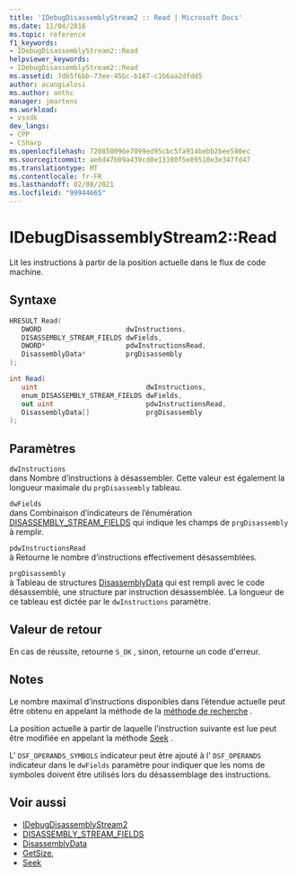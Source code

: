 ```yaml
---
title: 'IDebugDisassemblyStream2 :: Read | Microsoft Docs'
ms.date: 11/04/2016
ms.topic: reference
f1_keywords:
- IDebugDisassemblyStream2::Read
helpviewer_keywords:
- IDebugDisassemblyStream2::Read
ms.assetid: 7db5f6bb-73ee-45bc-b187-c1b6aa2dfdd5
author: acangialosi
ms.author: anthc
manager: jmartens
ms.workload:
- vssdk
dev_langs:
- CPP
- CSharp
ms.openlocfilehash: 720850096e7099ed95cbc5fa914bebb2bee580ec
ms.sourcegitcommit: ae6d47b09a439cd0e13180f5e89510e3e347fd47
ms.translationtype: MT
ms.contentlocale: fr-FR
ms.lasthandoff: 02/08/2021
ms.locfileid: "99944665"
---
```

# <a name="idebugdisassemblystream2read"></a>IDebugDisassemblyStream2::Read
Lit les instructions à partir de la position actuelle dans le flux de code machine.

## <a name="syntax"></a>Syntaxe

```cpp
HRESULT Read( 
   DWORD                     dwInstructions,
   DISASSEMBLY_STREAM_FIELDS dwFields,
   DWORD*                    pdwInstructionsRead,
   DisassemblyData*          prgDisassembly
);
```

```csharp
int Read( 
   uint                           dwInstructions,
   enum_DISASSEMBLY_STREAM_FIELDS dwFields,
   out uint                       pdwInstructionsRead,
   DisassemblyData[]              prgDisassembly
);
```

## <a name="parameters"></a>Paramètres
`dwInstructions`\
dans Nombre d’instructions à désassembler. Cette valeur est également la longueur maximale du `prgDisassembly` tableau.

`dwFields`\
dans Combinaison d’indicateurs de l’énumération [DISASSEMBLY_STREAM_FIELDS](../../../extensibility/debugger/reference/disassembly-stream-fields.md) qui indique les champs de `prgDisassembly` à remplir.

`pdwInstructionsRead`\
à Retourne le nombre d’instructions effectivement désassemblées.

`prgDisassembly`\
à Tableau de structures [DisassemblyData](../../../extensibility/debugger/reference/disassemblydata.md) qui est rempli avec le code désassemblé, une structure par instruction désassemblée. La longueur de ce tableau est dictée par le `dwInstructions` paramètre.

## <a name="return-value"></a>Valeur de retour
 En cas de réussite, retourne `S_OK` , sinon, retourne un code d'erreur.

## <a name="remarks"></a>Notes
 Le nombre maximal d’instructions disponibles dans l’étendue actuelle peut être obtenu en appelant la méthode de la [méthode de recherche](../../../extensibility/debugger/reference/idebugdisassemblystream2-getsize.md) .

 La position actuelle à partir de laquelle l’instruction suivante est lue peut être modifiée en appelant la méthode [Seek](../../../extensibility/debugger/reference/idebugdisassemblystream2-seek.md) .

 L' `DSF_OPERANDS_SYMBOLS` indicateur peut être ajouté à l' `DSF_OPERANDS` indicateur dans le `dwFields` paramètre pour indiquer que les noms de symboles doivent être utilisés lors du désassemblage des instructions.

## <a name="see-also"></a>Voir aussi
- [IDebugDisassemblyStream2](../../../extensibility/debugger/reference/idebugdisassemblystream2.md)
- [DISASSEMBLY_STREAM_FIELDS](../../../extensibility/debugger/reference/disassembly-stream-fields.md)
- [DisassemblyData](../../../extensibility/debugger/reference/disassemblydata.md)
- [GetSize,](../../../extensibility/debugger/reference/idebugdisassemblystream2-getsize.md)
- [Seek](../../../extensibility/debugger/reference/idebugdisassemblystream2-seek.md)
